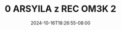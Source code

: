--- 
title: "0 ARSYILA  z REC OM3K 2"
description: "streaming  video bokep 0 ARSYILA  z REC OM3K 2 gratis full vidio terbaru"
date: 2024-10-16T18:26:55-08:00
file_code: "uxwrhn8yjm0t"
draft: false
cover: "59m24g3xy7g7urqp.jpg"
tags: ["ARSYILA", "REC", "bokep-indo", "bokep-viral", "bokep-ig"]
length: 28
fld_id: "1483160"
foldername: "arsyila"
categories: ["arsyila"]
views: 0
---